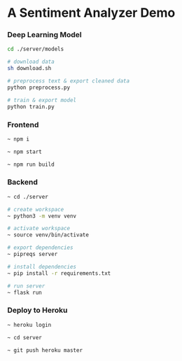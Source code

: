 A Sentiment Analyzer Demo
=========



### Deep Learning Model

```bash
cd ./server/models

# download data
sh download.sh

# preprocess text & export cleaned data
python preprocess.py

# train & export model
python train.py
```

### Frontend
```bash
~ npm i

~ npm start

~ npm run build
```


### Backend

```bash
~ cd ./server

# create workspace
~ python3 -m venv venv

# activate workspace
~ source venv/bin/activate

# export dependencies
~ pipreqs server

# install dependencies
~ pip install -r requirements.txt

# run server
~ flask run
```

### Deploy to Heroku

```bash
~ heroku login

~ cd server

~ git push heroku master

```
